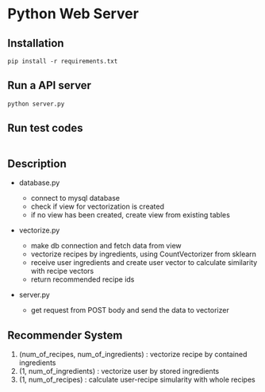 # Python Web Server

## Installation
```
pip install -r requirements.txt
```

## Run a API server
```
python server.py
```

## Run test codes
```

```

## Description
* database.py

    - connect to mysql database
    - check if view for vectorization is created
    - if no view has been created, create view from existing tables

* vectorize.py

    - make db connection and fetch data from view
    - vectorize recipes by ingredients, using CountVectorizer from sklearn
    - receive user ingredients and create user vector to calculate similarity with recipe vectors
    - return recommended recipe ids

* server.py

    - get request from POST body and send the data to vectorizer


## Recommender System

1. (num_of_recipes, num_of_ingredients) : vectorize recipe by contained ingredients
2. (1, num_of_ingredients) : vectorize user by stored ingredients
3. (1, num_of_recipes) : calculate user-recipe simularity with whole recipes